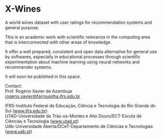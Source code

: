 # X-Wines
A world wines dataset with user ratings for recommendation systems and general purpose.

This is an academic work with scientific relevance in the computing area that is interconnected with other areas of knowledge.

It offer a well prepared, consistent and open data alternative for general use by softwares, especially in educational processes through scientific experimentation about machine learning using neural networks and recommender systems.

It will soon be published in this space.


Contact:<br>
Prof. Rogério Xavier de Azambuja<br>
rogerio.xavier@farroupilha.ifrs.edu.br

IFRS-Instituto Federal de Educação, Ciência e Tecnologia do Rio Grande do Sul (<a href='www.ifrs.edu.br' target='_blank'>www.ifrs.edu.br</a>)<br>
UTAD-Universidade de Trás-os-Montes e Alto Douro/ECT-Escola de Ciências e Tecnologia (<a href='www.utad.pt' target='_blank'>www.utad.pt</a>)<br> 
UAb-Universidade Aberta/DCeT-Departamento de Ciências e Tecnologias (<a href='www.uab.pt' target='_blank'>www.uab.pt</a>)<br>
 
